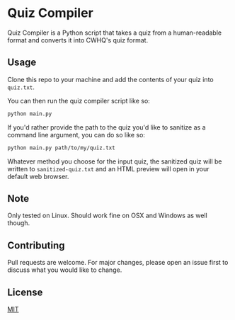 # Quiz Compiler

Quiz Compiler is a Python script that takes a quiz from a human-readable format and converts it into CWHQ's quiz format.

## Usage

Clone this repo to your machine and add the contents of your quiz into `quiz.txt`.

You can then run the quiz compiler script like so:

```bash
python main.py
```

If you'd rather provide the path to the quiz you'd like to sanitize as a command line argument, you can do so like so:

```bash
python main.py path/to/my/quiz.txt
```

Whatever method you choose for the input quiz, the sanitized quiz will be written to `sanitized-quiz.txt` and an HTML preview will open in your default web browser.

## Note

Only tested on Linux. Should work fine on OSX and Windows as well though.

## Contributing
Pull requests are welcome. For major changes, please open an issue first to discuss what you would like to change.

## License
[MIT](https://choosealicense.com/licenses/mit/)